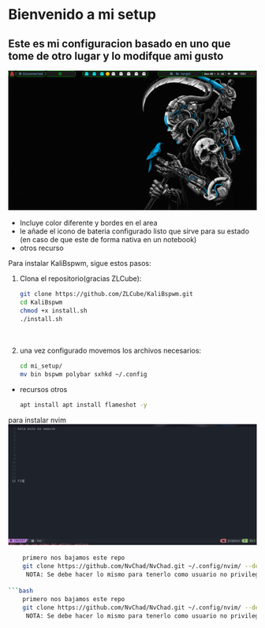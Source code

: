 # Bienvenido a mi setup


## Este es mi configuracion basado en uno que tome de otro lugar y lo modifque ami gusto 
![Texto alternativo](pictures/2023-12-29_04-33.png)
* Incluye color diferente y bordes en el area
* le añade el icono de bateria  configurado listo que sirve para su estado  (en caso de que este de forma nativa en un notebook)
* otros recurso 


Para instalar KaliBspwm, sigue estos pasos:

1. Clona el repositorio(gracias ZLCube):

    ```bash
    git clone https://github.com/ZLCube/KaliBspwm.git 
    cd KaliBspwm
    chmod +x install.sh
   ./install.sh
 
     
    ```

2. una vez configurado movemos los archivos necesarios:

    ```bash
    cd mi_setup/
    mv bin bspwm polybar sxhkd ~/.config


  - recursos otros
     ```bash
    apt install apt install flameshot -y
 para instalar nvim 
![Texto alternativo](pictures/2023-12-29_05-25.png)
```bash
    primero nos bajamos este repo
    git clone https://github.com/NvChad/NvChad.git ~/.config/nvim/ --depth 1
     NOTA: Se debe hacer lo mismo para tenerlo como usuario no privilegiado

```bash
    primero nos bajamos este repo
    git clone https://github.com/NvChad/NvChad.git ~/.config/nvim/ --depth 1
     NOTA: Se debe hacer lo mismo para tenerlo como usuario no privilegiado

